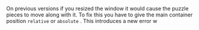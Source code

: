 On previous versions if you resized the window it would cause the puzzle pieces to move along with it. To fix this you have to give the main container position `relative` or `absolute` . This introduces a new  error w
